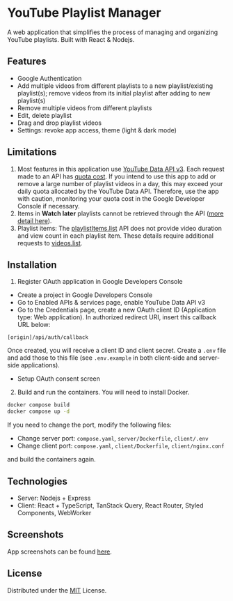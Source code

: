 # YouTube Playlist Manager

A web application that simplifies the process of managing and organizing YouTube playlists. Built with React & Nodejs.

## Features

- Google Authentication
- Add multiple videos from different playlists to a new playlist/existing playlist(s); remove videos from its initial playlist after adding to new playlist(s)
- Remove multiple videos from different playlists
- Edit, delete playlist
- Drag and drop playlist videos
- Settings: revoke app access, theme (light & dark mode)

## Limitations

1. Most features in this application use [YouTube Data API v3](https://developers.google.com/youtube/v3). Each request made to an API has [quota cost](https://developers.google.com/youtube/v3/determine_quota_cost). If you intend to use this app to add or remove a large number of playlist videos in a day, this may exceed your daily quota allocated by the YouTube Data API. Therefore, use the app with caution, monitoring your quota cost in the Google Developer Console if necessary.
2. Items in **Watch later** playlists cannot be retrieved through the API ([more detail here](https://stackoverflow.com/a/47117301)).
3. Playlist items: The [playlistItems.list](https://developers.google.com/youtube/v3/docs/playlistItems/list) API does not provide video duration and view count in each playlist item. These details require additional requests to [videos.list](https://developers.google.com/youtube/v3/docs/videos/list).

## Installation

1. Register OAuth application in Google Developers Console

- Create a project in Google Developers Console
- Go to Enabled APIs & services page, enable YouTube Data API v3
- Go to the Credentials page, create a new OAuth client ID (Application type: Web application). In authorized redirect URI, insert this callback URL below:

```
[origin]/api/auth/callback
```

Once created, you will receive a client ID and client secret. Create a `.env` file and add those to this file (see `.env.example` in both client-side and server-side applications).

- Setup OAuth consent screen

2. Build and run the containers. You will need to install Docker.

```bash
docker compose build
docker compose up -d
```

If you need to change the port, modify the following files:

- Change server port: `compose.yaml`, `server/Dockerfile`, `client/.env`
- Change client port: `compose.yaml`, `client/Dockerfile`, `client/nginx.conf`

and build the containers again.

## Technologies

- Server: Nodejs + Express
- Client: React + TypeScript, TanStack Query, React Router, Styled Components, WebWorker

## Screenshots

App screenshots can be found [here](screenshots.md).

## License

Distributed under the [MIT](https://choosealicense.com/licenses/mit/) License.
